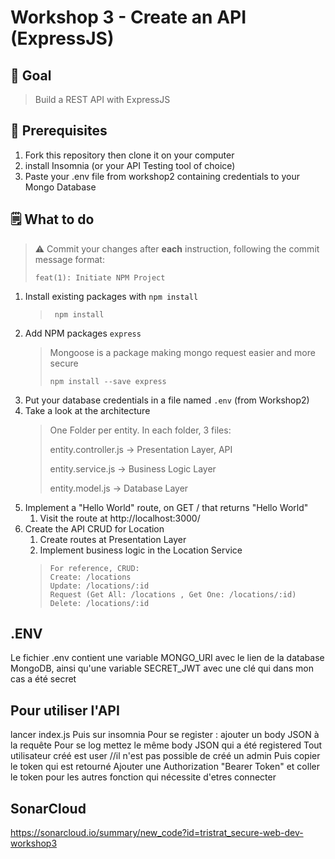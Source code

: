 # Workshop 3 - Create an API (ExpressJS)

## 🌟 Goal

> Build a REST API with ExpressJS

## 👷 Prerequisites

1. Fork this repository then clone it on your computer
2. install Insomnia (or your API Testing tool of choice)
3. Paste your .env file from workshop2 containing credentials to your Mongo Database

## 🗒 What to do

> ⚠ Commit your changes after **each** instruction, following the commit message format:
> ```text
> feat(1): Initiate NPM Project
> ```

1. Install existing packages with `npm install`
   > ```shell
   >  npm install
   > ```
2. Add NPM packages `express`
   > Mongoose is a package making mongo request easier and more secure
   > ```shell
   > npm install --save express
   > ```
3. Put your database credentials in a file named `.env` (from Workshop2)
4. Take a look at the architecture 
   > One Folder per entity.
   > In each folder, 3 files:
   > 
   > entity.controller.js -> Presentation Layer, API
   > 
   > entity.service.js -> Business Logic Layer
   > 
   > entity.model.js -> Database Layer
5. Implement a "Hello World" route, on GET / that returns "Hello World"
   1. Visit the route at http://localhost:3000/
6. Create the API CRUD for Location
   1. Create routes at Presentation Layer
   2. Implement business logic in the Location Service
   > ```
   > For reference, CRUD:
   > Create: /locations
   > Update: /locations/:id
   > Request (Get All: /locations , Get One: /locations/:id)
   > Delete: /locations/:id
   > ```
## .ENV

Le fichier .env contient une variable MONGO_URI avec le lien de la database MongoDB, ainsi qu'une variable SECRET_JWT avec une clé qui dans mon cas a été secret

## Pour utiliser l'API
lancer index.js
Puis sur insomnia
Pour se register : ajouter un body JSON à la requête 
Pour se log mettez le même body JSON qui a été registered
Tout utilisateur créé est user //il n'est pas possible de créé un admin
Puis copier le token qui est retourné 
Ajouter une Authorization "Bearer Token" et coller le token pour les autres fonction qui nécessite d'etres connecter 

## SonarCloud

https://sonarcloud.io/summary/new_code?id=tristrat_secure-web-dev-workshop3

